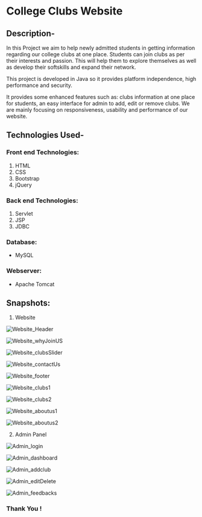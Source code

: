 # College Clubs Website  


## Description-
   In this Project we aim to help newly admitted students in getting information regarding our college clubs at one place. Students can join clubs as per their interests and passion. This will help them to explore themselves as well as develop their softskills and expand their network.
   
   This project is developed in Java so it provides platform independence, high performance and security.
   
   It provides some enhanced features such as: clubs information at one place for students, an easy interface for admin to add, edit or remove clubs. We are mainly focusing on responsiveness, usability and performance of our website.


## Technologies Used-

### Front end Technologies:
  1. HTML
  2. CSS
  3. Bootstrap
  4. jQuery
  
### Back end Technologies:
  1. Servlet 
  2. JSP
  3. JDBC
  
### Database:
  - MySQL
  
### Webserver:
  - Apache Tomcat


## Snapshots:


1. Website

![Website_Header](https://github.com/rid17pawar/ViitClubs/blob/main/projectPPT/imagesForReadMe/homepage_1.png)

![Website_whyJoinUS](https://github.com/rid17pawar/ViitClubs/blob/main/projectPPT/imagesForReadMe/homepage_2.png)

![Website_clubsSlider](https://github.com/rid17pawar/ViitClubs/blob/main/projectPPT/imagesForReadMe/homepage_3.png)

![Website_contactUs](https://github.com/rid17pawar/ViitClubs/blob/main/projectPPT/imagesForReadMe/homepage_4.png)

![Website_footer](https://github.com/rid17pawar/ViitClubs/blob/main/projectPPT/imagesForReadMe/homepage_5.png)

![Website_clubs1](https://github.com/rid17pawar/ViitClubs/blob/main/projectPPT/imagesForReadMe/clubs_1.png)

![Website_clubs2](https://github.com/rid17pawar/ViitClubs/blob/main/projectPPT/imagesForReadMe/clubs_2.png)

![Website_aboutus1](https://github.com/rid17pawar/ViitClubs/blob/main/projectPPT/imagesForReadMe/aboutus_1.png)

![Website_aboutus2](https://github.com/rid17pawar/ViitClubs/blob/main/projectPPT/imagesForReadMe/aboutus_2.png)



2. Admin Panel

![Admin_login](https://github.com/rid17pawar/ViitClubs/blob/main/projectPPT/imagesForReadMe/adminpanel_1.png)

![Admin_dashboard](https://github.com/rid17pawar/ViitClubs/blob/main/projectPPT/imagesForReadMe/adminpanel_2.png)

![Admin_addclub](https://github.com/rid17pawar/ViitClubs/blob/main/projectPPT/imagesForReadMe/adminpanel_3.png)

![Admin_editDelete](https://github.com/rid17pawar/ViitClubs/blob/main/projectPPT/imagesForReadMe/adminpanel_4.png)

![Admin_feedbacks](https://github.com/rid17pawar/ViitClubs/blob/main/projectPPT/imagesForReadMe/adminpanel_5.png)


### Thank You !

